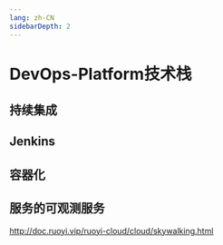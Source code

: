```yaml
---
lang: zh-CN
sidebarDepth: 2
---
```


# DevOps-Platform技术栈

## 持续集成

## Jenkins

## 容器化


## 服务的可观测服务

http://doc.ruoyi.vip/ruoyi-cloud/cloud/skywalking.html



